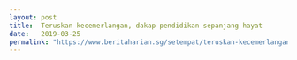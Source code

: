 ```yaml
---
layout: post
title:  Teruskan kecemerlangan, dakap pendidikan sepanjang hayat
date:   2019-03-25
permalink: "https://www.beritaharian.sg/setempat/teruskan-kecemerlangan-dakap-pendidikan-sepanjang-hayat"
---
```

